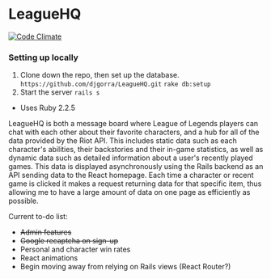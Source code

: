 # LeagueHQ

[![Code Climate](https://lima.codeclimate.com/github/djgorra/LeagueHQ/badges/gpa.svg)](https://lima.codeclimate.com/github/djgorra/LeagueHQ)

### Setting up locally
1. Clone down the repo, then set up the database.
`https://github.com/djgorra/LeagueHQ.git`
`rake db:setup`
2. Start the server
`rails s`

* Uses Ruby 2.2.5


 LeagueHQ is both a message board where League of Legends players can chat with each other about their favorite characters, and a hub for all of the data provided by the Riot API. This includes static data such as each character's abilities, their backstories and their in-game statistics, as well as dynamic data such as detailed information about a user's recently played games. This data is displayed asynchronously using the Rails backend as an API sending data to the React homepage. Each time a character or recent game is clicked it makes a request returning data for that specific item, thus allowing me to have a large amount of data on one page as efficiently as possible.

 Current to-do list:
 * ~~Admin features~~
 * ~~Google recaptcha on sign-up~~
 * Personal and character win rates
 * React animations
 * Begin moving away from relying on Rails views (React Router?)
